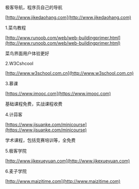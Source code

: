 极客导航，程序员自己的导航

[http://www.jikedaohang.com](http://www.jikedaohang.com)

1.菜鸟教程

[http://www.runoob.com/web/web-buildingprimer.html](http://www.runoob.com/web/web-buildingprimer.html)

菜鸟界面用户体验更好

2.W3Cshcool

[http://www.w3school.com.cn](http://www.w3school.com.cn)

3.慕课

[https://www.imooc.com](https://www.imooc.com)



基础课程免费，实战课程收费

4.计蒜客

[https://www.jisuanke.com/minicourse](https://www.jisuanke.com/minicourse)

学术课程，包括竞赛培训等，全免费

5.极客学院

[http://www.jikexueyuan.com](http://www.jikexueyuan.com)

6.麦子学院

[http://www.maizitime.com](http://www.maizitime.com)

